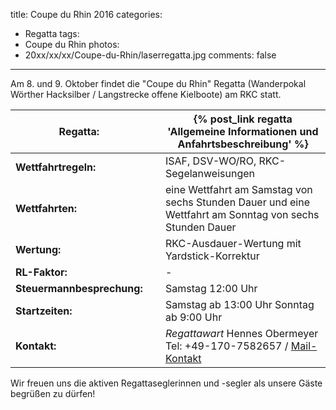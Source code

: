 title: Coupe du Rhin 2016
categories:
- Regatta
tags:
- Coupe du Rhin
photos:
- 20xx/xx/xx/Coupe-du-Rhin/laserregatta.jpg
comments: false
---

[link_raceoffice_coupdurhin]: http://www.raceoffice.org/event.php?eid=120492009655ec481c7bc41

Am 8. und 9. Oktober findet die "Coupe du Rhin" Regatta (Wanderpokal Wörther Hacksilber / Langstrecke offene Kielboote) am RKC statt.

<!-- more -->

| **Regatta:** | &nbsp; | {% post_link regatta 'Allgemeine Informationen und Anfahrtsbeschreibung' %} |
| - | - | - |
| **Wettfahrtregeln:** | &nbsp; | ISAF, DSV-WO/RO, RKC-Segelanweisungen |
| **Wettfahrten:** | &nbsp; | eine Wettfahrt am Samstag von sechs Stunden Dauer und eine Wettfahrt am Sonntag von sechs Stunden Dauer |
| **Wertung:** | &nbsp; | RKC-Ausdauer-Wertung mit Yardstick-Korrektur |
| **RL-Faktor:** | &nbsp; | - |
| **Steuermannbesprechung:** | &nbsp; | Samstag 12:00 Uhr |
| **Startzeiten:** | &nbsp; | Samstag ab 13:00 Uhr Sonntag ab 9:00 Uhr |
| **Kontakt:** | &nbsp; | _Regattawart_ Hennes Obermeyer Tel: +49-170-7582657 / [Mail-Kontakt](mailto:hennes.obermeyer@gmail.com) |

Wir freuen uns die aktiven Regattaseglerinnen und -segler als unsere Gäste begrüßen zu dürfen!
